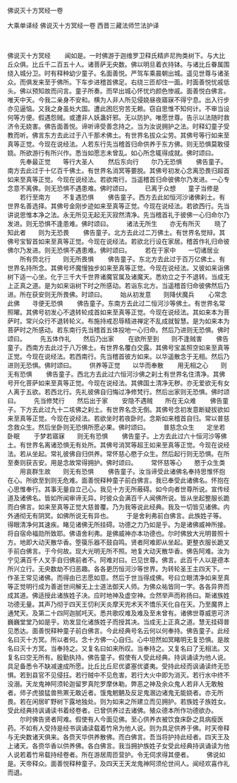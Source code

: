 佛说灭十方冥经一卷


大乘单译经
佛说灭十方冥经一卷
西晋三藏法师竺法护译


　　

佛说灭十方冥经
　　闻如是。一时佛游于迦维罗卫释氏精庐尼拘类树下。与大比丘众俱。比丘千二百五十人。诸菩萨无央数。佛以明旦着衣持钵。与诸比丘眷属围绕入城分卫。时有释种幼少童子。名面善悦。严驾车乘晨朝出城。遥见世尊与诸圣众。而俱发来至于佛所。下车步进稽首佛足。右绕三匝却住一面。时面善悦忧戚低头。佛以预知故而问言。童子所奏。而早出城心怀忧灼颜色惨戚。面善悦白佛言。唯天中天。今我二亲身不安和。横为人非人所见侵娆昼夜寤寐不得宁息。出入行步亦见逼恼。又我之身虽处大国。遭此困厄穷苦无赖。窃自思惟不知何计。不审当设何等方便。假遇怨贼。或遭非人妖蛊奸邪。无以防护。唯愿世尊。告示以法随时救济令无娆害。佛告面善悦。谛听谛受善念持之。当为汝说拥护之法。时释幻童子受教而听。佛言东方去此过于八千那术佛土。有世界名拔众尘劳。其佛号等行如来至真等正觉。今现在说经法。人若东行先当稽首归命供养于东方佛。则无恐惧莫敢侵娆。所欲游行有所兴作。悉当如愿志未曾乱。如心所念辄得成就。佛时颂曰。
　　先奉最正觉　　等行大圣人
　　然后东向行　　尔乃无恐惧
　　佛告童子。南方去此过于十亿百千佛土。有世界名消冥等要脱。其佛号初发心念离恐畏归超首如来至真等正觉。今现在说经法。若欲南行。当遥稽首归命彼佛尔乃发进。一心专念意不离佛。则无恐惧不遇患难。佛时颂曰。
　　已离于众想　　童子当修是
　　若行至南方　　不复遇恐惧
　　佛告童子。西方去此如恒河沙诸佛刹土。有世界名善选择。其佛号金刚步迹如来至真等正觉。今现在说经法。若欲西行。先当讲说思惟本净之法。永无所见无起无灭寂然清净。先当稽首礼于彼佛一心归命尔乃发进。则无恐惧不逢患难。佛时颂曰。
　　诸法无所生　　亦无有所灭
　　晓了知此者　　则为无恐畏
　　佛告童子。北方去此过二万佛土。有世界名觉辩。其佛号宝智首如来至真等正觉。今现在说经法。若欲北行设在家居。稽首作礼归命彼佛尔乃发进。则无恐惧不遇患难。佛时颂曰。
　　若在于家中　　一切诸居业
　　所有赍北行　　则无所畏惧
　　佛告童子。东北方去此过于百万亿佛土。有世界名持所念。其佛号坏魔慢独步如来至真等正觉。今现在说经法。又彼如来诣佛树下适一心坐。化于三千大千世界诸魔官属及诸魔天。悉劝立之于不退转。当成无上正真之道。是为如来诣树下时之所感动。若诣东北方。当遥稽首归命彼佛然后乃进。所在获安则无所畏佛。时颂曰。
　　始从初发意　　则降伏魔兵
　　心常念此佛　　寻便无恐惧
　　佛告童子。东南方去此过二恒河沙等佛土。有世界名常照曜。其佛号初发心不退转轮成首如来至真等正觉。今现在说经法。其如来本为菩萨时。常兴众行不退转轮义。布施持戒忍辱精进禅定不乱成就智慧。是为如来本为菩萨时之所感动。若东南行先当稽首五体投地一心归命。然后乃进则无恐惧。佛时颂曰。
　　先五体作礼　　然后乃出家
　　在欲所至到　　则不逢贼害
　　佛告童子。西南方去此过于八万佛土。有世界名覆白交露。其佛号宝盖照空如来至真等正觉。今现在说经法。若西南行。先当稽首彼方如来。以华遥散念于无相。然后乃进则无恐惧。佛时颂曰。
　　供养等正觉　　以华而奉散
　　用无相之心　　则无有恐惧
　　佛告童子。西北方去此过六恒河沙佛之刹土有世界名住清净。其佛号开化菩萨如来至真等正觉。今现在说经法。其佛国土清净无秽。亦无爱欲无有女人离于五欲。若西北行。先礼彼佛自归悔过净修梵行。然后出家则无恐惧。佛时颂曰。
　　先当修梵行　　然后出于家
　　安隐不遇贼　　所在无众难
　　佛告童子。下方去此过九十二垓佛之刹土。有世界名念无倒。其佛号念初发意断疑拔欲如来至真等正觉。今现在说经法。若欲坐时若夜卧时。念斯如来稽首自归。常以普慈念救众生。然后坐卧则无恐惧所愿必果。佛时颂曰。
　　普慈念众生　　定坐若卧眠
　　于梦若寤寐　　则无有恐惧
　　佛告童子。上方去此过六十恒河沙等佛土。有世界名离诸恐惧无有处所。其佛号消冥等超王如来至真等正觉。今现在说经法。若从坐起。常礼彼佛自归供养。常怀慈心愍于众生。然后起行则无恐惧。在所至奏则获吉安。用是念故常得拥护。佛时颂曰。
　　常怀慈等心　　愍于众生类
　　用哀群生故　　则无有恐惧
　　佛告童子。汝当谛受此诸佛名奉持思惟怀抱在心。所欲至到则无危难。面善悦释种童子前白佛言。我已奉受此诸佛名。怀抱在心思惟奉行。其事无量自立己心。我见十方无所蔽碍。如今向者世尊所说。宣传经道及诸佛名。皆如所闻审谛无异。时彼众会满百千人闻佛所说。皆从坐起整服长跪而白佛言。如来至真等正觉大慈普覆。乃为我等说此经典。我及一切皆见诸佛。内外通彻无有阴冥。如佛所说无有异也。
　　于是舍利弗前白佛言。此族姓子等。得眼清净何其速疾。睹见诸佛无所挂碍。功德之力乃如是乎。为是诸佛威神所接。将自宿命福勋所致耶。佛语舍利弗。是佛威神亦本功德也。尔时佛放大光明普照十方。地即大动天散华香。箜篌乐器不鼓自鸣。贤者阿难即从坐起。更整衣服长跪叉手前白佛言。于今何故。现大光明无所不照。地复大动天散华香。佛告阿难。汝为宁见满百千人叉手自归佛前者不。阿难对曰。已见世尊。佛言。此百千人以是德本所兴立行。无央数劫不归恶趣。各各更历恒河沙等世界。为转轮圣王主四天下。一作圣王常见诸佛。而得由已志愿如意。然后于世当得成佛。号曰立眼清净如来至真等正觉明行成为善逝世间解无上士道法御天人师。为佛众祐皆同一字。各各异界而成其道。佛适授此诸族姓子决。应时地神及虚空神。佥然举声而称扬曰。斯诸族姓功德无量。其声乃彻于四天王忉利天炎摩天兜术天不憍乐天化自在天。乃至魔界上通梵天。及第二十四阿迦腻吒天。悉共歌叹难及难及至未曾有。诸佛世尊威恩可济巍巍堂堂乃如是乎。劝发显化诸族姓子而授其决。当成无上正真之道。慧无挂碍普见悉达。面善悦释种童子前白佛言。今此经典号名云何以何奉持。佛告童子。此经名曰灭十方冥。所以者何。念十方佛一心自归。心中坦然如冥睹明无复恐惧。是故名曰灭十方冥。当奉持之。又复名曰如来所叹。当奉持之。又复名曰了无相法。又复名曰空无所有。殷勤执持。佛告童子。假使有人受此经典。持讽诵读为他人说。具足备悉令不缺减速成所愿。比丘比丘尼优婆塞优婆夷。受持此经而讽诵读终无恐惧。若到县官不见侵抂。若行贼中不见危害。若行大火中即为消灭。若行水中终不没溺。天龙鬼神阿须轮迦留罗真陀罗摩休勒。弊恶之神及余众鬼人若非人无敢触者。师子虎狼猛兽熊罴无敢近者。饿鬼魍魉及反足鬼溷边诸鬼无能娆者。亦无所畏。若在闲居旷野树下露地独处。则为如来之所建立而见拥护。若族姓子族姓女。受此经典持讽诵读书着经卷者。已曾供养过去诸佛。殖众德本所作功德欲办。
　　尔时佛告贤者阿难。假使有人今面见佛。至心供养衣被饮食床卧之具病瘦医药。不如有人受持是经书讽诵读载着竹帛为他人说。则为具足供养于佛。时天帝释与无央数诸天俱来。各赍天华供养散佛。而白佛言。吾当将护持此经者。四天王及上诸天。各赍华香以供养佛。各白佛言。我当拥护族姓子女受此经典持讽诵读为他人说若着竹帛载持经卷者。所在游居周匝营护。令无伺求得其便者。
　　佛说如是。天帝释众。面善悦释种童子。及四天王天龙鬼神阿须伦世间人。闻经欢喜作礼而退。

 
